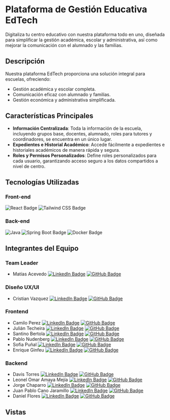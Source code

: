 # Plataforma de Gestión Educativa EdTech

Digitaliza tu centro educativo con nuestra plataforma todo en uno, diseñada para simplificar la gestión académica, escolar y administrativa, así como mejorar la comunicación con el alumnado y las familias.

## Descripción

Nuestra plataforma EdTech proporciona una solución integral para escuelas, ofreciendo:

- Gestión académica y escolar completa.
- Comunicación eficaz con alumnado y familias.
- Gestión económica y administrativa simplificada.

## Características Principales

- **Información Centralizada**: Toda la información de la escuela, incluyendo grupos base, docentes, alumnado, roles para tutores y coordinadores, se encuentra en un único lugar.
- **Expedientes e Historial Académico**: Accede fácilmente a expedientes e historiales académicos de manera rápida y segura.
- **Roles y Permisos Personalizados**: Define roles personalizados para cada usuario, garantizando acceso seguro a los datos compartidos a nivel de centro.

## Tecnologías Utilizadas

### Front-end
![React Badge](https://img.shields.io/badge/React-20232A?style=for-the-badge&logo=react&logoColor=61DAFB) ![Tailwind CSS Badge](https://img.shields.io/badge/Tailwind_CSS-38B2AC?style=for-the-badge&logo=tailwind-css&logoColor=white)

### Back-end
![Java](https://img.shields.io/badge/java-%23ED8B00.svg?style=for-the-badge&logo=openjdk&logoColor=white)
 ![Spring Boot Badge](https://img.shields.io/badge/Spring_Boot-F2F4F9?style=for-the-badge&logo=spring-boot) ![Docker Badge](https://img.shields.io/badge/Docker-2CA5E0?style=for-the-badge&logo=docker&logoColor=white) 
## Integrantes del Equipo

### Team Leader
- Matías Acevedo [![LinkedIn Badge](https://img.shields.io/badge/LinkedIn-0077B5?style=flat-square&logo=linkedin&logoColor=white)](https://www.linkedin.com/in/matias-nicolas-acevedo/) [![GitHub Badge](https://img.shields.io/badge/GitHub-100000?style=flat-square&logo=github&logoColor=white)](https://github.com/MatiasNicolasAcevedo)

### Diseño UX/UI
- Cristian Vazquez [![LinkedIn Badge](https://img.shields.io/badge/LinkedIn-0077B5?style=flat-square&logo=linkedin&logoColor=white)](https://www.linkedin.com/in/cristian-miguel-vazquez-opalka/) [![GitHub Badge](https://img.shields.io/badge/GitHub-100000?style=flat-square&logo=github&logoColor=white)](https://github.com/CVazquezOpalka)

### Frontend
- Camilo Perez [![LinkedIn Badge](https://img.shields.io/badge/LinkedIn-0077B5?style=flat-square&logo=linkedin&logoColor=white)](URL_del_Perfil_de_LinkedIn) [![GitHub Badge](https://img.shields.io/badge/GitHub-100000?style=flat-square&logo=github&logoColor=white)](https://github.com/kamilo042)
- Julián Techeira [![LinkedIn Badge](https://img.shields.io/badge/LinkedIn-0077B5?style=flat-square&logo=linkedin&logoColor=white)](https://www.linkedin.com/in/gustavo-julian-techeira/) [![GitHub Badge](https://img.shields.io/badge/GitHub-100000?style=flat-square&logo=github&logoColor=white)](https://github.com/Teche95)
- Santino Bertola [![LinkedIn Badge](https://img.shields.io/badge/LinkedIn-0077B5?style=flat-square&logo=linkedin&logoColor=white)](URL_del_Perfil_de_LinkedIn) [![GitHub Badge](https://img.shields.io/badge/GitHub-100000?style=flat-square&logo=github&logoColor=white)](https://github.com/SantiBertola)
- Pablo Nudenberg [![LinkedIn Badge](https://img.shields.io/badge/LinkedIn-0077B5?style=flat-square&logo=linkedin&logoColor=white)](URL_del_Perfil_de_LinkedIn) [![GitHub Badge](https://img.shields.io/badge/GitHub-100000?style=flat-square&logo=github&logoColor=white)](https://github.com/pablomh3)
- Sofia Puñal [![LinkedIn Badge](https://img.shields.io/badge/LinkedIn-0077B5?style=flat-square&logo=linkedin&logoColor=white)](https://www.linkedin.com/in/sofia-punal/) [![GitHub Badge](https://img.shields.io/badge/GitHub-100000?style=flat-square&logo=github&logoColor=white)](https://github.com/sofia-pr)
- Enrique Ginfeu [![LinkedIn Badge](https://img.shields.io/badge/LinkedIn-0077B5?style=flat-square&logo=linkedin&logoColor=white)](URL_del_Perfil_de_LinkedIn) [![GitHub Badge](https://img.shields.io/badge/GitHub-100000?style=flat-square&logo=github&logoColor=white)](https://github.com/enriqueginfeu)

### Backend
- Davis Torres [![LinkedIn Badge](https://img.shields.io/badge/LinkedIn-0077B5?style=flat-square&logo=linkedin&logoColor=white)](URL_del_Perfil_de_LinkedIn) [![GitHub Badge](https://img.shields.io/badge/GitHub-100000?style=flat-square&logo=github&logoColor=white)](URL_del_Perfil_de_GitHub)
- Leonel Omar Amaya Mejía [![LinkedIn Badge](https://img.shields.io/badge/LinkedIn-0077B5?style=flat-square&logo=linkedin&logoColor=white)](URL_del_Perfil_de_LinkedIn) [![GitHub Badge](https://img.shields.io/badge/GitHub-100000?style=flat-square&logo=github&logoColor=white)](https://github.com/Leonel-Amaya)
- Jorge Chaparro [![LinkedIn Badge](https://img.shields.io/badge/LinkedIn-0077B5?style=flat-square&logo=linkedin&logoColor=white)](URL_del_Perfil_de_LinkedIn) [![GitHub Badge](https://img.shields.io/badge/GitHub-100000?style=flat-square&logo=github&logoColor=white)](URL_del_Perfil_de_GitHub)
- Juan Pablo Cano Jaramillo [![LinkedIn Badge](https://img.shields.io/badge/LinkedIn-0077B5?style=flat-square&logo=linkedin&logoColor=white)](URL_del_Perfil_de_LinkedIn) [![GitHub Badge](https://img.shields.io/badge/GitHub-100000?style=flat-square&logo=github&logoColor=white)](https://github.com/SoukouJohn9688)
- Daniel Flores [![LinkedIn Badge](https://img.shields.io/badge/LinkedIn-0077B5?style=flat-square&logo=linkedin&logoColor=white)](https://www.linkedin.com/in/daniel-flores-developer/) [![GitHub Badge](https://img.shields.io/badge/GitHub-100000?style=flat-square&logo=github&logoColor=white)](https://github.com/xOnlinEx)

## Vistas



